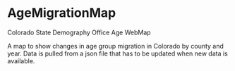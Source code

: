# AgeMigrationMap
Colorado State Demography Office Age WebMap

A map to show changes in age group migration in Colorado by county and year.
Data is pulled from a json file that has to be updated when new data is available. 
